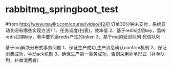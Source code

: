 # rabbitmq_springboot_test
#from http://www.mayikt.com/course/video/4241
订单30分钟未支付，系统自动关闭有哪些实现方法?
1、任务调度(扫表)，效率低
2、基于redis过期key，监听redis过期key，表中要冗余redis产生的token
3、基于mq的延迟队列 死信队列

基于mq解决分布式事务问题
1、保证生产成功,生产消息确认confirm机制
2、保证消费成功，手动ack机制
3、确保生产第一事务成功，否则采用补单形式（补单队列，补单消费者）